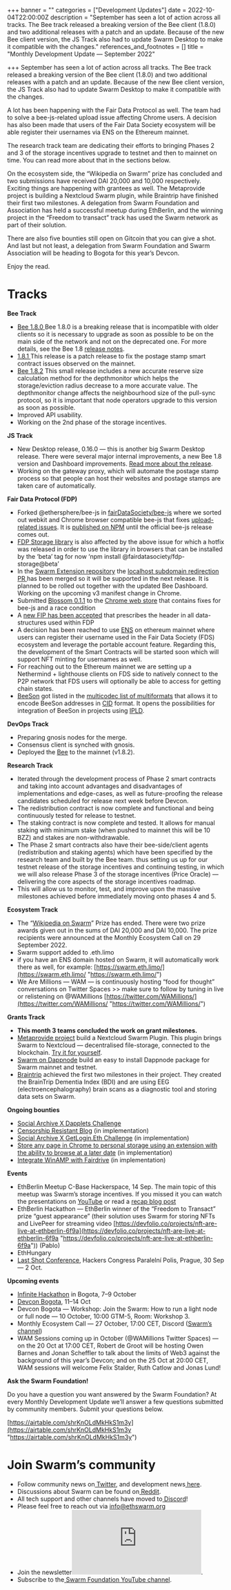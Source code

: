+++
banner = ""
categories = ["Development Updates"]
date = 2022-10-04T22:00:00Z
description = "September has seen a lot of action across all tracks. The Bee track released a breaking version of the Bee client (1.8.0) and two additional releases with a patch and an update. Because of the new Bee client version, the JS Track also had to update Swarm Desktop to make it compatible with the changes."
references_and_footnotes = []
title = "Monthly Development Update — September 2022"

+++
September has seen a lot of action across all tracks. The Bee track released a breaking version of the Bee client (1.8.0) and two additional releases with a patch and an update. Because of the new Bee client version, the JS Track also had to update Swarm Desktop to make it compatible with the changes.

A lot has been happening with the Fair Data Protocol as well. The team had to solve a bee-js-related upload issue affecting Chrome users. A decision has also been made that users of the Fair Data Society ecosystem will be able register their usernames via ENS on the Ethereum mainnet.

The research track team are dedicating their efforts to bringing Phases 2 and 3 of the storage incentives upgrade to testnet and then to mainnet on time. You can read more about that in the sections below.

On the ecosystem side, the “Wikipedia on Swarm” prize has concluded and two submissions have received DAI 20,000 and 10,000 respectively. Exciting things are happening with grantees as well. The Metaprovide project is building a Nextcloud Swarm plugin, while Braintrip have finished their first two milestones. A delegation from Swarm Foundation and Association has held a successful meetup during EthBerlin, and the winning project in the “Freedom to transact” track has used the Swarm network as part of their solution.

There are also five bounties still open on Gitcoin that you can give a shot. And last but not least, a delegation from Swarm Foundation and Swarm Association will be heading to Bogota for this year’s Devcon.

Enjoy the read.

# Tracks

**Bee Track**

* [Bee 1.8.0 ](https://github.com/ethersphere/bee/releases/tag/v1.8.0-rc1)Bee 1.8.0 is a breaking release that is incompatible with older clients so it is necessary to upgrade as soon as possible to be on the main side of the network and not on the deprecated one. For more details, see the Bee 1.8 [release notes](https://github.com/ethersphere/bee/releases/tag/v1.8.0).
* [1.8.1 ](https://github.com/ethersphere/bee/releases/tag/v1.8.1)This release is a patch release to fix the postage stamp smart contract issues observed on the mainnet.
* [Bee 1.8.2](https://github.com/ethersphere/bee/releases/tag/v1.8.2) This small release includes a new accurate reserve size calculation method for the depthmonitor which helps the storage/eviction radius decrease to a more accurate value. The depthmonitor change affects the neighbourhood size of the pull-sync protocol, so it is important that node operators upgrade to this version as soon as possible.
* Improved API usability.
* Working on the 2nd phase of the storage incentives.

**JS Track**

* New Desktop release, 0.16.0 — this is another big Swarm Desktop release. There were several major internal improvements, a new Bee 1.8 version and Dashboard improvements. [Read more about the release](https://github.com/ethersphere/swarm-desktop/releases/tag/v0.16.0).
* Working on the gateway proxy, which will automate the postage stamp process so that people can host their websites and postage stamps are taken care of automatically.

**Fair Data Protocol (FDP)**

* Forked @ethersphere/bee-js in [fairDataSociety/bee-js](https://github.com/fairDataSociety/bee-js) where we sorted out webkit and Chrome browser compatible bee-js that fixes [upload-related issues](https://github.com/ethersphere/bee-js/issues/762). It is [published on NPM](https://github.com/ethersphere/bee-js/issues/762) until the official bee-js release comes out.
* [FDP Storage library](https://github.com/fairDataSociety/fdp-storage) is also affected by the above issue for which a hotfix was released in order to use the library in browsers that can be installed by the ‘beta’ tag for now ‘npm install @fairdatasociety/fdp-storage@beta’
* In the [Swarm Extension repository](https://github.com/ethersphere/swarm-extension) the [localhost subdomain redirection PR ](https://github.com/ethersphere/swarm-extension/pull/136)has been merged so it will be supported in the next release. It is planned to be rolled out together with the updated Bee Dashboard. Working on the upcoming v3 manifest change in Chrome.
* Submitted [Blossom 0.1.1](https://github.com/fairDataSociety/blossom/releases/tag/blossom-ext-v0.1.1) to the [Chrome web store](https://chrome.google.com/webstore/detail/blossom/caedjloenbhibmaeffockkiallpngmmd) that contains fixes for bee-js and a race condition
* A [new FIP has been accepted](https://github.com/fairDataSociety/FIPs/blob/master/text/0056-blob-header.md) that prescribes the header in all data-structures used within FDP
* A decision has been reached to use [ENS](https://ens.domains/) on ethereum mainnet where users can register their username used in the Fair Data Society (FDS) ecosystem and leverage the portable account feature. Regarding this, the development of the Smart Contracts will be started soon which will support NFT minting for usernames as well.
* For reaching out to the Ethereum mainnet we are setting up a Nethermind + lighthouse clients on FDS side to natively connect to the P2P network that FDS users will optionally be able to access for getting chain states.
* [BeeSon](https://github.com/fairDataSociety/beeson) got listed in the [multicodec list of multiformats](https://github.com/multiformats/multicodec/blob/master/table.csv#L100) that allows it to encode BeeSon addresses in [CID](https://github.com/multiformats/cid) format. It opens the possibilities for integration of BeeSon in projects using [IPLD](https://ipld.io/).

**DevOps Track**

* Preparing gnosis nodes for the merge.
* Consensus client is synched with gnosis.
* Deployed the [Bee](https://github.com/ethersphere/bee) to the mainnet (v1.8.2).

**Research Track**

* Iterated through the development process of Phase 2 smart contracts and taking into account advantages and disadvantages of implementations and edge-cases, as well as future-proofing the release candidates scheduled for release next week before Devcon.
* The redistribution contract is now complete and functional and being continuously tested for release to testnet.
* The staking contract is now complete and tested. It allows for manual staking with minimum stake (when pushed to mainnet this will be 10 BZZ) and stakes are non-withdrawable.
* The Phase 2 smart contracts also have their bee-side/client agents (redistribution and staking agents) which have been specified by the research team and built by the Bee team. thus setting us up for our testnet release of the storage incentives and continuing testing, in which we will also release Phase 3 of the storage incentives (Price Oracle) — delivering the core aspects of the storage incentives roadmap.
* This will allow us to monitor, test, and improve upon the massive milestones achieved before immediately moving onto phases 4 and 5.

**Ecosystem Track**

* The “[Wikipedia on Swarm](https://gitcoin.co/issue/28926)” Prize has ended. There were two prize awards given out in the sums of DAI 20,000 and DAI 10,000. The prize recipients were announced at the Monthly Ecosystem Call on 29 September 2022.
* Swarm support added to .eth.limo
* if you have an ENS domain hosted on Swarm, it will automatically work there as well, for example: [https://swarm.eth.limo/](https://swarm.eth.limo/ "https://swarm.eth.limo/")
* We Are Millions — WAM — is continuously hosting “food for thought” conversations on Twitter Spaces >> make sure to follow by tuning in live or relistening on @WAMillions [https://twitter.com/WAMillions/](https://twitter.com/WAMillions/ "https://twitter.com/WAMillions/")

**Grants Track**

* **This month 3 teams concluded the work on grant milestones.**
* [Metaprovide project](https://metaprovide.org/nextcloud-swarm-plugin) build a Nextcloud Swarm Plugin. This plugin brings Swarm to Nextcloud — decentralised file-storage, connected to the blockchain. [Try it for yourself](https://metaprovide.org/nextcloud-swarm-plugin).
* [Swarm on Dappnode](https://mirror.xyz/mfw.rndlabs.eth/0xImoscth-vf31BzcCnpTBBps9uh1Xrs65XgrwxJDog) build an easy to install Dappnode package for Swarm mainnet and testnet.
* [Braintrip](https://braintrip.net/en) achieved the first two milestones in their project. They created the BrainTrip Dementia Index (BDI) and are using EEG (electroencephalography) brain scans as a diagnostic tool and storing data sets on Swarm.

**Ongoing bounties**

* [Social Archive X Dapplets Challenge](https://gitcoin.co/issue/29165)
* [Censorship Resistant Blog](https://gitcoin.co/issue/28924) (in implementation)
* [Social Archive X GetLogin.Eth Challenge](https://gitcoin.co/issue/29164) (in implementation)
* [Store any page in Chrome to personal storage using an extension with the ability to browse at a later date](https://gitcoin.co/issue/29072) (in implementation)
* [Integrate WinAMP with Fairdrive](https://gitcoin.co/issue/29335) (in implementation)

**Events**

* EthBerlin Meetup C-Base Hackerspace, 14 Sep. The main topic of this meetup was Swarm’s storage incentives. If you missed it you can watch the presentations on [YouTube](https://youtu.be/OH18D_PKo9U?t=75) or read a [recap blog post](https://medium.com/ethereum-swarm/storage-incentives-when-what-and-how-an-ethberlin-meetup-recap-cab2cf4eaa77)
* EthBerlin Hackathon — EthBerlin winner of the “Freedom to Transact” prize “guest appearance” (their solution uses Swarm for storing NFTs and LivePeer for streaming video [https://devfolio.co/projects/nft-are-live-at-ethberlin-6f9a](https://devfolio.co/projects/nft-are-live-at-ethberlin-6f9a "https://devfolio.co/projects/nft-are-live-at-ethberlin-6f9a")) (Pablo)
* EthHungary
* [Last Shot Conference](https://last-shot.hcpp.cz/), Hackers Congress Paralelní Polis, Prague, 30 Sep — 2 Oct.

**Upcoming events**

* [Infinite Hackathon](https://infinite-hackathons.eth.limo/) in Bogota, 7–9 October
* [Devcon Bogota](https://devcon.org/), 11–14 Oct
* Devcon Bogota — Workshop: Join the Swarm: How to run a light node or full node — 10 October, 10:00 GTM-5, Room: Workshop 3.
* Monthly Ecosystem Call — 27 October, 17:00 CET, Discord ([Swarm’s channel](https://discord.com/invite/pynFnHjbAP))
* WAM Sessions coming up in October (@WAMillions Twitter Spaces) — on the 20 Oct at 17:00 CET, Robert de Groot will be hosting Owen Barnes and Jonan Scheffler to talk about the limits of Web3 against the background of this year’s Devcon; and on the 25 Oct at 20:00 CET, WAM sessions will welcome Felix Stalder, Ruth Catlow and Jonas Lund!

**Ask the Swarm Foundation!**

Do you have a question you want answered by the Swarm Foundation? At every Monthly Development Update we’ll answer a few questions submitted by community members. Submit your questions below.

[https://airtable.com/shrKnOLdMkHkS1m3y](https://airtable.com/shrKnOLdMkHkS1m3y "https://airtable.com/shrKnOLdMkHkS1m3y")

# Join Swarm’s community

* Follow community news on[ Twitter](https://twitter.com/ethswarmhive), and development news[ here](https://twitter.com/ethswarm).
* Discussions about Swarm can be found on[ Reddit](https://www.reddit.com/r/ethswarm/).
* All tech support and other channels have moved to[ Discord](https://discord.gg/wdghaQsGq5)!
* Please feel free to reach out via [info@ethswarm.org](mailto:info@ethswarm.org)
* Join the newsletter![ Subscribe here](https://www.ethswarm.org/newsletter.html).
* Subscribe to the[ Swarm Foundation YouTube channel](https://www.youtube.com/channel/UCu6ywn9MTqdREuE6xuRkskA/videos).
